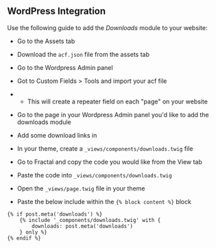## WordPress Integration

Use the following guide to add the *Downloads* module to your website:

- Go to the Assets tab

- Download the `acf.json` file from the assets tab 

- Go to the Wordpress Admin panel

- Got to Custom Fields > Tools and import your acf file
- - This will create a repeater field on each "page" on your website

- Go to the page in your Wordpress Admin panel you'd like to add the downloads module

- Add some download links in

- In your theme, create a `_views/components/downloads.twig` file

- Go to Fractal and copy the code you would like from the View tab

- Paste the code into `_views/components/downloads.twig`

- Open the `_views/page.twig` file in your theme

- Paste the below include within the `{% block content %}` block

```
{% if post.meta('downloads') %}
    {% include '_components/downloads.twig' with {
        downloads: post.meta('downloads')
    } only %}
{% endif %}
```